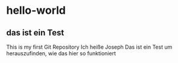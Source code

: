 # hello-world
## das ist ein Test

This is my first Git Repository 
Ich heiße Joseph 
Das ist ein Test um herauszufinden, wie das hier so funktioniert
